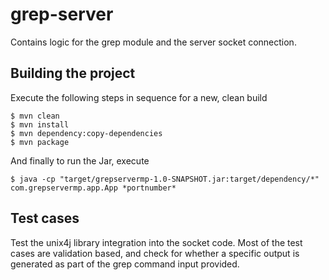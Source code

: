 # grep-server

Contains logic for the grep module and the server socket connection.

## Building the project

Execute the following steps in sequence for a new, clean build
```
$ mvn clean
$ mvn install
$ mvn dependency:copy-dependencies
$ mvn package
```

And finally to run the Jar, execute
```
$ java -cp "target/grepservermp-1.0-SNAPSHOT.jar:target/dependency/*" com.grepservermp.app.App *portnumber*
```

## Test cases

Test the unix4j library integration into the socket code. Most of the test cases are validation based, and check for whether a specific output is generated as part of the grep command input provided. 
